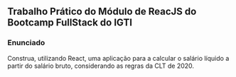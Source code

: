 ## Trabalho Prático do Módulo de ReacJS do Bootcamp FullStack do IGTI

### Enunciado
Construa, utilizando React, uma aplicação para a calcular o salário líquido a partir
do salário bruto, considerando as regras da CLT de 2020.
